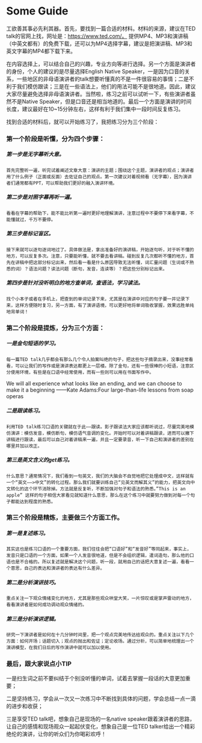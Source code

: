 # Some Guide

工欲善其事必先利其器。首先，要找到一篇合适的材料。材料的来源，建议在TED talk的官网上找，网址是：https://www.ted.com/。
提供MP4、MP3和演讲稿（中英文都有）的免费下载，还可以为MP4选择字幕，建议是把演讲稿、MP3和英文字幕的MP4都下载下来。

在内容选择上，可以结合自己的兴趣，专业方向等进行选择。另一个方面是演讲者的身份，个人的建议的是尽量选择English Native Speaker，一是因为口音的关系，一些地区的非母语演讲者的talk想要听懂真的不是一件很容易的事情；二是不利于我们模仿跟读；三是在一些语法上，他们的用法可能不是很地道。因此，建议大家尽量避免选择非母语演讲者。当然啦，练习之前可以试听一下，有些演讲者虽然不是Native Speaker，但是口音还是相当地道的。最后一个方面是演讲的时间长度，建议最好在10~15分钟左右，这样有利于我们集中一段时间反复练习。

找到合适的材料后，就可以开始练习了，我把练习分为三个阶段：

### 第一个阶段是听懂，分为四个步骤：
##### 第一步是无字幕听大意。
    首先完整听一遍，听完试着阐述文章大意：演讲的主题；围绕这个主题，演讲者的观点；演讲者用了什么例子（正面或反面）去佐证自己的观点。第一次建议对着视频看（无字幕），因为演讲者们通常都有PPT，可以帮助我们更好的融入演讲环境。

##### 第二步是对照字幕再听一遍。
    看看在字幕的帮助下，能不能比听第一遍时更好地理解演讲，注意过程中不要停下来看字幕，不能懂就过，千万不要停。

##### 第三步是标记盲区。
    接下来就可以逐句逐词地过了。具体做法是，拿出准备好的演讲稿，开始逐句听，对于听不懂的地方，可以反复多次。注意，只要能听懂，就不要去看讲稿。碰到反复几次都听不懂的地方，首先在讲稿中把这部分标记出来，然后看一看是什么原因导致无法听懂，词汇量问题（生词或不熟悉的词）？语法问题？读法问题（断句，发音，连读等）？把这些分别标记出来。

##### 第四步是针对没听明白的地方查单词，查语法，学习读法。
    找个小本子或者在手机上，把查到的单词记录下来，尤其是在演讲中对应的句子要一并记录下来，这样方便随时复习，另一方面，有了演讲语境，可以更好地将单词吸收掌握，效果远胜单纯地背单词！

### 第二个阶段是提炼，分为三个方面：
##### 一是金句短语的学习。
    每一篇TED talk几乎都会有那么几个令人拍案叫绝的句子，把这些句子摘录出来，没事经常看看，可以让我们的写作或是演讲表达都更上一层楼。除了金句，还有一些很棒的小短语，注意区分使用环境，有些是在口语中经常使用，而有一些则可以用在书面写作中。

We will all experience what looks like an ending, and we can choose to make it a beginning
——Kate Adams:Four large-than-life lessons from soap operas

##### 二是跟读练习。
    利用TED talk练习口语的关键就在于此——跟读。影子跟读法大家应该都听说过，尽量完美地模仿演讲：模仿发音，模仿断句，模仿语气音调的变化。开始时可以对着讲稿跟读，进而可以撇下讲稿进行跟读，最后可以自己对着讲稿来一遍，并且一定要录音，听一下自己和演讲者的差别在哪里并加以改正。

##### 第三是英文含义的get练习。
    什么意思？通常情况下，我们看到一句英文，我们的大脑会不自觉地把它处理成中文，这样就有一个“英文——>中文”的转化过程。那么我们就要训练自己“见英文而解其义”的能力，把英文向中文转化的这个环节消除掉。方法就是反复听，不断加强对句子和语法的熟悉。”This is an apple” 这样的句子相信大家看见就知道什么意思，那么在这个练习中就要努力做到对每一个句子都能达到程度的熟悉。

### 第三个阶段是精炼，主要做三个方面工作。
##### 第一是复述练习。
    其实这也是练习口语的一个重要方面，我们往往会把“口语好”和“发音好”等同起来，事实上，发音只是口语的一个方面，如果一个人发音很地道，但是不会组织逻辑，遣词造句，那么他的口语也是不合格的。所以复述就是解决这个问题，听一段，就用自己的话把大意复述一遍，看看一个意思，自己的表达和演讲者的表达有什么差异。

##### 第二是分析演讲技巧。
    重点关注一下观众情绪变化的地方，尤其是那些观众哄堂大笑，一片惊叹或是掌声雷动的地方，看看演讲者是如何成功调动观众情绪的。

##### 第三是分析演讲逻辑。
    研究一下演讲者是如何在十几分钟时间里，把一个观点完美地传达给观众的。重点关注以下几个方面：如何开场；话题切入；观点的抛出和佐证；定论收场。通过分析，可以简单地梳理出一个演讲模型，在我们日后的写作演讲中就可以加以使用。


### 最后，跟大家说点小TIP

一是扫生词之前不要纠结于个别没听懂的单词，试着去掌握一段话的大意更加重要；

二是坚持练习，学会从一次又一次练习中不断找到具体的问题，学会总结一点一滴的进步和收获；

三是享受TED talk吧，想象自己是现场的一名native speaker跟着演讲者的思路，让自己的感情和现场观众一起起伏变化，想象自己是一位TED talker给出一个精彩绝伦的演讲，让你的听众们为你喝彩欢呼！
